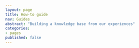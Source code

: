 ```yaml
---
layout: page
title: How-to guide
nav: Guides
abstract: "Building a knowledge base from our experiences"
categories:
- pages
published: false
---
```


